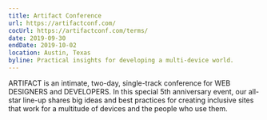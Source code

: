 ```yaml
---
title: Artifact Conference
url: https://artifactconf.com/
cocUrl: https://artifactconf.com/terms/
date: 2019-09-30
endDate: 2019-10-02
location: Austin, Texas
byline: Practical insights for developing a multi-device world.
---
```


ARTIFACT is an intimate, two-day, single-track conference for WEB DESIGNERS and DEVELOPERS. In this special 5th anniversary event, our all-star line-up shares big ideas and best practices for creating inclusive sites that work for a multitude of devices and the people who use them.
